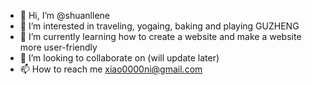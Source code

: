 - 👋 Hi, I’m @shuanllene
- 👀 I’m interested in traveling, yogaing, baking and playing GUZHENG
- 🌱 I’m currently learning how to create a website and make a website more user-friendly
- 💞️ I’m looking to collaborate on (will update later)
- 📫 How to reach me xiao0000ni@gmail.com

<!---
shuanllene/shuanllene is a ✨ special ✨ repository because its `README.md` (this file) appears on your GitHub profile.
You can click the Preview link to take a look at your changes.
--->

